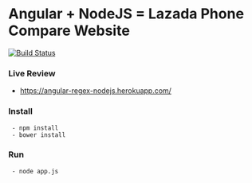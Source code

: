 # Angular + NodeJS = Lazada Phone Compare Website

[![Build Status](https://travis-ci.org/lovedota/angular-regex-expression.svg?branch=master)](https://travis-ci.org/lovedota/angular-regex-expression)

### Live Review

- https://angular-regex-nodejs.herokuapp.com/

### Install

```
 - npm install
 - bower install
```

### Run

```
 - node app.js
```